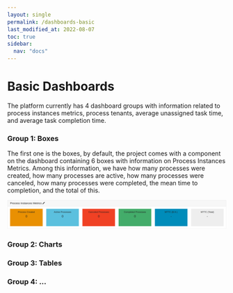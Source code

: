 ```yaml
---
layout: single
permalink: /dashboards-basic
last_modified_at: 2022-08-07
toc: true
sidebar:
  nav: "docs"
---
```


# Basic Dashboards

The platform currently has 4 dashboard groups with information related to process instances metrics, process tenants, average unassigned task time, and average task completion time.

### Group 1: Boxes

The first one is the boxes, by default, the project comes with a component on the dashboard containing 6 boxes with information on Process Instances Metrics. Among this information, we have how many processes were created, how many processes are active, how many processes were canceled, how many processes were completed, the mean time to completion, and the total of this.

![Boxes](assets/images/dashboard-basic/boxes.png)

### Group 2: Charts

### Group 3: Tables

### Group 4: ...

